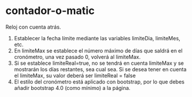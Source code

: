 # contador-o-matic
Reloj con cuenta atrás. 

1. Establecer la fecha límite mediante las variables limiteDia, limiteMes, etc.
2. En limiteMax se establece el número máximo de días que saldrá en el cronómetro, una vez pasado 0, volverá al limiteMax.
3. Si se establece limiteReal=true, no se tendrá en cuenta limiteMax y se mostrarán los días restantes, sea cual sea. Si se 
   desea tener en cuenta el limiteMax, su valor deberá ser limiteReal = false
4. El estilo del cronómetro está aplicado con bootstrap, por lo que debes añadir bootstrap 4.0 (como mínimo) a la página.
   